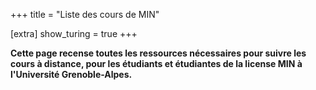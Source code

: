 +++
title = "Liste des cours de MIN"

[extra]
show_turing = true
+++

**Cette page recense toutes les ressources nécessaires pour suivre les cours à distance,
pour les étudiants et étudiantes de la license MIN à l'Université Grenoble-Alpes.**
